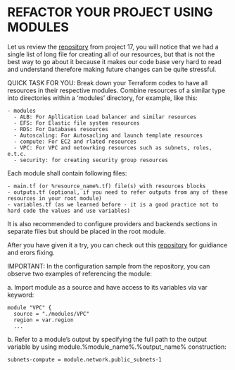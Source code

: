 # REFACTOR YOUR PROJECT USING MODULES

Let us review the [repository](https://github.com/darey-devops/PBL-project-17) from project 17, you will notice that we had a single 
list of long file for creating all of our resources, but that is not the best way to go about it because it makes our code base very 
hard to read and understand therefore making future changes can be quite stressful.

QUICK TASK FOR YOU: Break down your Terraform codes to have all resources in their respective modules. Combine resources of a similar
type into directories within a ‘modules’ directory, for example, like this:

```
- modules
  - ALB: For Apllication Load balancer and similar resources
  - EFS: For Elastic file system resources
  - RDS: For Databases resources
  - Autoscaling: For Autosacling and launch template resources
  - compute: For EC2 and rlated resources
  - VPC: For VPC and netowrking resources such as subnets, roles, e.t.c.
  - security: for creating security group resources
```


Each module shall contain following files:

```
- main.tf (or %resource_name%.tf) file(s) with resources blocks
- outputs.tf (optional, if you need to refer outputs from any of these resources in your root module)
- variables.tf (as we learned before - it is a good practice not to hard code the values and use variables)
```

It is also recommended to configure providers and backends sections in separate files but should be placed in the root module.

After you have given it a try, you can check out this [repository](https://github.com/darey-devops/PBL-project-18) 
for guidiance and erors fixing.

IMPORTANT: In the configuration sample from the repository, you can observe two examples of referencing the module:

a. Import module as a source and have access to its variables via var keyword:

```
module "VPC" {
  source = "./modules/VPC"
  region = var.region
  ...
```


b. Refer to a module’s output by specifying the full path to the output variable by using module.%module_name%.%output_name% 
construction:


```
subnets-compute = module.network.public_subnets-1
```

